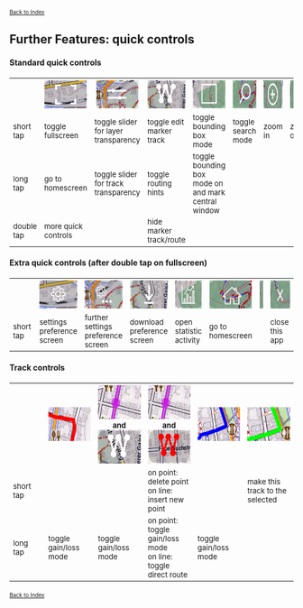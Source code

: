 <small><small>[Back to Index](../../../index.md)</small></small>

## Further Features: quick controls

#### Standard quick controls

<table style="font-size: small">
<th width="12%"> </th>
<th width="12%" style="text-align:center"><img src="./ct1.png" width="75" height="50"></th>
<th width="12%" style="text-align:center"><img src="./ct2.png" width="75" height="50"></th>
<th width="12%" style="text-align:center"><img src="./ct3.png" width="75" height="50"></th>
<th width="12%" style="text-align:center"><img src="./ct4.png" width="75" height="50"></th>
<th width="12%" style="text-align:center"><img src="./ct5.png" width="75" height="50"></th>
<th width="12%" style="text-align:center"><img src="./ct6.png" width="75" height="50"></th>
<th width="12%" style="text-align:center"><img src="./ct7.png" width="75" height="50"></th>

<tr>
    <td>short tap</td>
    <td>toggle fullscreen</td>
    <td>toggle slider for layer transparency</td>
    <td>toggle edit marker track</td>
    <td>toggle bounding box mode</td>
    <td>toggle search mode</td>
    <td>zoom in</td>
    <td>zoom out</td>
</tr>
<tr>
    <td>long tap</td>
    <td>go to homescreen</td>
    <td>toggle slider for track transparency</td>
    <td>toggle routing hints</td>
    <td>toggle bounding box mode on and mark central window</td>
    <td> </td>
    <td> </td>
    <td> </td>
</tr>
<tr>
    <td>double tap</td>
    <td>more quick controls</td>
    <td> </td>
    <td>hide marker track/route</td>
    <td> </td>
    <td> </td>
    <td> </td>
    <td> </td>
</tr>
</table>

#### Extra quick controls (after double tap on fullscreen)
<table style="font-size: small">
<th width="12%"> </th>
<th width="12%" style="text-align:center"><img src="./ec1.png" width="75" height="50"></th>
<th width="12%" style="text-align:center"><img src="./ec2.png" width="75" height="50"></th>
<th width="12%" style="text-align:center"><img src="./ec3.png" width="75" height="50"></th>
<th width="12%" style="text-align:center"><img src="./ec4.png" width="75" height="50"></th>
<th width="12%" style="text-align:center"><img src="./ec5.png" width="75" height="50"></th>
<th width="12%" style="text-align:center"><img src="./ec6.png" width="75" height="50"></th>
<th width="12%" style="text-align:center"><img src="./ec7.png" width="75" height="50"></th>

<tr>
    <td>short tap</td>
    <td>settings preference screen</td>
    <td>further settings preference screen</td>
    <td>download preference screen</td>
    <td>open statistic activity</td>
    <td>go to homescreen</td>
    <td> </td>
    <td>close this app</td>
</tr>
</table>


####  Track controls
<table style="font-size: small">
<th width="12%"> </th>
<th width="17%" style="text-align:center"><img src="./RTL.png" width="90" height="60"></th>
<th width="17%" style="text-align:center"><img src="./RoTL.png" width="90" height="60"><br/>and<br/><img src="./ct3.png" width="90" height="60"></th>
<th width="17%" style="text-align:center"><img src="./RoTL.png" width="90" height="60"><br/>and<br/><img src="./ct3a.png" width="90" height="60"></th>
<th width="17%" style="text-align:center"><img src="./STL.png" width="90" height="60"></th>
<th width="17%" style="text-align:center"><img src="./ATL.png" width="90" height="60"></th>

<tr>
    <td>short tap</td>
    <td> </td>
    <td> </td>
    <td>on point: delete point<br/>on line: insert new point </td>
    <td> </td>
    <td>make this track to the selected</td>
</tr>
<tr>
    <td>long tap</td>
    <td>toggle gain/loss mode</td>
    <td>toggle gain/loss mode </td>
    <td>on point: toggle gain/loss mode<br/>on line: toggle direct route </td>
    <td>toggle gain/loss mode</td>
    <td> </td>
</tr>
</table>



 <small><small>[Back to Index](../../../index.md)</small></small>

